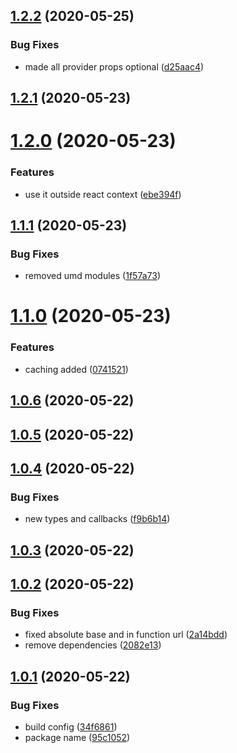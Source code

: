 ## [1.2.2](https://github.com/harryy2510/rehttp/compare/v1.2.1...v1.2.2) (2020-05-25)


### Bug Fixes

* made all provider props optional ([d25aac4](https://github.com/harryy2510/rehttp/commit/d25aac41e069ee3c55df99a263239ce174631c33))

## [1.2.1](https://github.com/harryy2510/rehttp/compare/v1.2.0...v1.2.1) (2020-05-23)

# [1.2.0](https://github.com/harryy2510/rehttp/compare/v1.1.1...v1.2.0) (2020-05-23)


### Features

* use it outside react context ([ebe394f](https://github.com/harryy2510/rehttp/commit/ebe394ffecbe38a2ffccff717729c81e8c3372e9))

## [1.1.1](https://github.com/harryy2510/rehttp/compare/v1.1.0...v1.1.1) (2020-05-23)


### Bug Fixes

* removed umd modules ([1f57a73](https://github.com/harryy2510/rehttp/commit/1f57a735e75b4af3a2618ab082a1718e3968a44f))

# [1.1.0](https://github.com/harryy2510/rehttp/compare/v1.0.6...v1.1.0) (2020-05-23)


### Features

* caching added ([0741521](https://github.com/harryy2510/rehttp/commit/07415210fcf1a7bac2e13ff9522bee064c63c6fa))

## [1.0.6](https://github.com/harryy2510/rehttp/compare/v1.0.5...v1.0.6) (2020-05-22)



## [1.0.5](https://github.com/harryy2510/rehttp/compare/v1.0.5...v1.0.6) (2020-05-22)



## [1.0.4](https://github.com/harryy2510/rehttp/compare/v1.0.5...v1.0.6) (2020-05-22)


### Bug Fixes

* new types and callbacks ([f9b6b14](https://github.com/harryy2510/rehttp/commit/f9b6b14b6f69d461a1f2c2436cda720cd3f6281d))



## [1.0.3](https://github.com/harryy2510/rehttp/compare/v1.0.5...v1.0.6) (2020-05-22)



## [1.0.2](https://github.com/harryy2510/rehttp/compare/v1.0.5...v1.0.6) (2020-05-22)


### Bug Fixes

* fixed absolute base and in function url ([2a14bdd](https://github.com/harryy2510/rehttp/commit/2a14bddbf38c9a735e9ce91700f528017f5b17db))
* remove dependencies ([2082e13](https://github.com/harryy2510/rehttp/commit/2082e136402cbc143cb7562c70b94f9ce6cc5832))



## [1.0.1](https://github.com/harryy2510/rehttp/compare/v1.0.5...v1.0.6) (2020-05-22)


### Bug Fixes

* build config ([34f6861](https://github.com/harryy2510/rehttp/commit/34f6861807a7132fcbf047f70f428a93e3d1655e))
* package name ([95c1052](https://github.com/harryy2510/rehttp/commit/95c10524515282b7a87c5a19a73c1375cd80d4d2))

